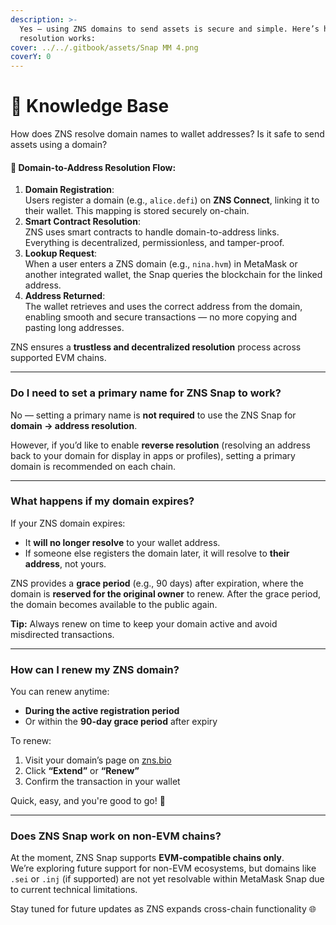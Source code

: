 ```yaml
---
description: >-
  Yes — using ZNS domains to send assets is secure and simple. Here’s how
  resolution works:
cover: ../../.gitbook/assets/Snap MM 4.png
coverY: 0
---
```


# 🏫 Knowledge Base

How does ZNS resolve domain names to wallet addresses? Is it safe to send assets using a domain?

#### 🔗 Domain-to-Address Resolution Flow:

1. **Domain Registration**:\
   Users register a domain (e.g., `alice.defi`) on **ZNS Connect**, linking it to their wallet. This mapping is stored securely on-chain.
2. **Smart Contract Resolution**:\
   ZNS uses smart contracts to handle domain-to-address links. Everything is decentralized, permissionless, and tamper-proof.
3. **Lookup Request**:\
   When a user enters a ZNS domain (e.g., `nina.hvm`) in MetaMask or another integrated wallet, the Snap queries the blockchain for the linked address.
4. **Address Returned**:\
   The wallet retrieves and uses the correct address from the domain, enabling smooth and secure transactions — no more copying and pasting long addresses.

ZNS ensures a **trustless and decentralized resolution** process across supported EVM chains.

***

### Do I need to set a primary name for ZNS Snap to work?

No — setting a primary name is **not required** to use the ZNS Snap for **domain → address resolution**.

However, if you’d like to enable **reverse resolution** (resolving an address back to your domain for display in apps or profiles), setting a primary domain is recommended on each chain.

***

### What happens if my domain expires?

If your ZNS domain expires:

* It **will no longer resolve** to your wallet address.
* If someone else registers the domain later, it will resolve to **their address**, not yours.

ZNS provides a **grace period** (e.g., 90 days) after expiration, where the domain is **reserved for the original owner** to renew. After the grace period, the domain becomes available to the public again.

**Tip:** Always renew on time to keep your domain active and avoid misdirected transactions.

***

### How can I renew my ZNS domain?

You can renew anytime:

* **During the active registration period**
* Or within the **90-day grace period** after expiry

To renew:

1. Visit your domain’s page on [zns.bio](https://zns.bio/)
2. Click **“Extend”** or **“Renew”**
3. Confirm the transaction in your wallet

Quick, easy, and you're good to go! 🔄

***

### Does ZNS Snap work on non-EVM chains?

At the moment, ZNS Snap supports **EVM-compatible chains only**.\
We’re exploring future support for non-EVM ecosystems, but domains like `.sei` or `.inj` (if supported) are not yet resolvable within MetaMask Snap due to current technical limitations.

Stay tuned for future updates as ZNS expands cross-chain functionality 🌐
